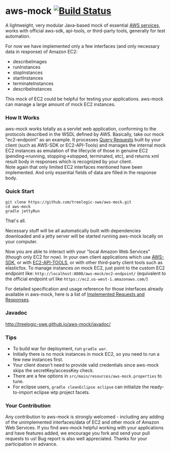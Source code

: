 aws-mock [![Build Status](https://travis-ci.org/treelogic-swe/aws-mock.png?branch=master)](https://travis-ci.org/treelogic-swe/aws-mock)
========

A lightweight, very modular Java-based mock of essential [AWS services](http://aws.amazon.com/), works with official aws-sdk, api-tools, or third-party tools, generally for test automation.

For now we have implemented only a few interfaces (and only necessary data in response) of Amazon EC2: 
- describeImages
- runInstances
- stopInstances
- startInstances
- terminateInstances
- describeInstances

This mock of EC2 could be helpful for testing your applications. aws-mock can manage a large amount of mock EC2 instances. 


### How It Works
aws-mock works totally as a servlet web application, conforming to the protocols described in the WSDL defined by AWS. 
Basically, take our mock "ec2-endpoint" as an example. It processes [Query Requests](http://docs.aws.amazon.com/AWSEC2/latest/UserGuide/using-query-api.html) built by your client (such as AWS-SDK or EC2-API-Tools) and manages the internal mock EC2 instances as emulation of the lifecycle of those in genuine EC2 (pending->running, stopping->stopped, terminated, etc), and returns xml result body in responses which is recognized by your client.  
Note again that only limited EC2 interfaces mentioned have been implemented. And only essential fields of data are filled in the response body. 


### Quick Start
```
git clone https://github.com/treelogic-swe/aws-mock.git
cd aws-mock
gradle jettyRun
```
That's all. 

Necessary stuff will be all automatically built with dependencies downloaded and a jetty server will be started running aws-mock locally on your computer. 

Now you are able to interact with your "local Amazon Web Services" (though only EC2 for now). 
In your own client applications which use [AWS-SDK](http://aws.amazon.com/tools/), or with [EC2-API-TOOLS](http://aws.amazon.com/developertools/Amazon-EC2/351), or with other third-party client tools such as elasticfox. To manage instances on mock EC2, just point to the custom EC2 endpoint like:
`http://localhost:8000/aws-mock/ec2-endpoint/` (equivalent to the official endpoint url like `https://ec2.us-west-1.amazonaws.com/`)

For detailed specification and usage reference for those interfaces already available in aws-mock, here is a list of [Implemented Requests and Responses](https://github.com/treelogic-swe/aws-mock/wiki/Implemented-Requests-and-Responses).


### Javadoc
http://treelogic-swe.github.io/aws-mock/javadoc/


### Tips
- To build war for deployment, run `gradle war`. 
- Initially there is no mock instances in mock EC2, so you need to run a few new instances first. 
- Your client doesn't need to provide valid credentials since aws-mock skips the secretKey/accessKey check. 
- There are a few options in `src/main/resources/aws-mock.properties` to tune. 
- For eclipse users, `gradle cleanEclipse eclipse` can initialize the ready-to-import eclipse wtp project facets. 


### Your Contribution
Any contribution to aws-mock is strongly welcomed - including any adding of the unimplemented interfaces/data of EC2 and other mock of Amazon Web Services. 
If you find aws-mock helpful working with your applications and have features added, we encourage you fork and send your pull requests to us! 
Bug report is also well appreciated. Thanks for your participation in advance. 
